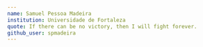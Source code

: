 ```yaml
---
name: Samuel Pessoa Madeira
institution: Universidade de Fortaleza
quote: If there can be no victory, then I will fight forever. 
github_user: spmadeira
---
```


